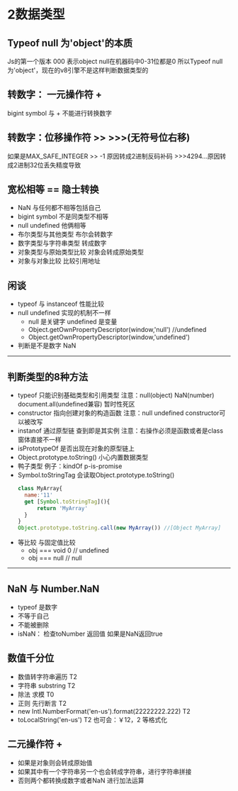 # 2数据类型
## Typeof null 为'object'的本质
Js的第一个版本 000 表示object  null在机器码中0-31位都是0 所以Typeof null 为'object'，现在的v8引擎不是这样判断数据类型的
## 转数字： 一元操作符 +
bigint symbol 与 + 不能进行转换数字
## 转数字：位移操作符 >> >>>(无符号位右移)
如果是MAX_SAFE_INTEGER >> -1 原因转成2进制反码补码 >>>4294...原因转成2进制32位丢失精度导致
## 宽松相等 == 隐士转换
- NaN 与任何都不相等包括自己
- bigint symbol 不是同类型不相等
- null undefined 他俩相等
- 布尔类型与其他类型 布尔会转数字
- 数字类型与字符串类型  转成数字
- 对象类型与原始类型比较  对象会转成原始类型
- 对象与对象比较  比较引用地址
## 闲谈
- typeof 与 instanceof 性能比较
- null undefined 实现的机制不一样
  - null 是关键字 undefined 是变量
  - Object.getOwnPropertyDescriptor(window,'null') //undefined
  - Object.getOwnPropertyDescriptor(window,'undefined')
- 判断是不是数字 NaN
---
## 判断类型的8种方法
- typeof 只能识别基础类型和引用类型 注意：null(object) NaN(number) document.all(undefined兼容) 暂时性死区
- constructor 指向创建对象的构造函数 注意：null undefined constructor可以被改写
- instanof 通过原型链 查到即是其实例 注意：右操作必须是函数或者是class 窗体直接不一样
- isPrototypeOf 是否出现在对象的原型链上
- Object.prototype.toString() 小心内置数据类型
- 鸭子类型 例子：kindOf p-is-promise
- Symbol.toStringTag 会读取Object.prototype.toString()
  ```js
  class MyArray{
    name:'11'
    get [Symbol.toStringTag](){
        return 'MyArray'
    }
  }
  Object.prototype.toString.call(new MyArray()) //[Object MyArray]
  ```
- 等比较 与固定值比较
    - obj === void 0  // undefined 
    - obj === null  // null 
---
## NaN 与 Number.NaN
- typeof  是数字
- 不等于自己
- 不能被删除
- isNaN： 检查toNumber 返回值 如果是NaN返回true
## 数值千分位
- 数值转字符串遍历 T2
- 字符串 substring T2
- 除法 求模  T0
- 正则 先行断言 T2 
- new Intl.NumberFormat('en-us').format(22222222.222) T2
- toLocalString('en-us') T2 也可会：￥12，2 等格式化
## 二元操作符 + 
- 如果是对象则会转成原始值
- 如果其中有一个字符串另一个也会转成字符串，进行字符串拼接
- 否则两个都转换成数字或者NaN 进行加法运算